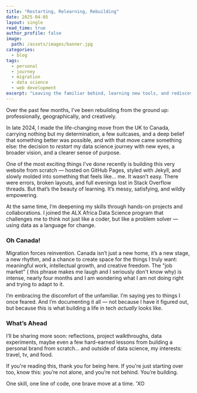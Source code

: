 ```yaml
---
title: "Restarting, Relearning, Rebuilding"
date: 2025-04-05
layout: single
read_time: true
author_profile: false
image:
  path: /assets/images/banner.jpg
categories:
  - blog
tags:
  - personal
  - journey
  - migration
  - data science
  - web development
excerpt: "Leaving the familiar behind, learning new tools, and rediscovering myself through data. Here's where I am and where I'm going."
---
```


Over the past few months, I’ve been rebuilding from the ground up: professionally, geographically, and creatively.

In late 2024, I made the life-changing move from the UK to Canada, carrying nothing but my determination, a few suitcases, and a deep belief that something better was possible, and with that move came something else: the decision to *restart* my data science journey with new eyes, a broader vision, and a clearer sense of purpose.

One of the most exciting things I've done recently is building this very website from scratch — hosted on GitHub Pages, styled with Jekyll, and slowly molded into something that feels like... me. It wasn’t easy. There were errors, broken layouts, and full evenings lost in Stack Overflow threads. But that’s the beauty of learning. It’s messy, satisfying, and wildly empowering.

At the same time, I’m deepening my skills through hands-on projects and collaborations. I joined the ALX Africa Data Science program that challenges me to think not just like a coder, but like a problem solver — using data as a language for change.

### Oh Canada!

Migration forces reinvention. Canada isn’t just a new home, it’s a new stage, a new rhythm, and a chance to create space for the things I truly want: meaningful work, intellectual growth, and creative freedom. The "job market" ( this phrase makes me laugh and I seriously don't know why) is intense, nearly four months and I am wondering what I am not doing right and trying to adapt to it.

I’m embracing the discomfort of the unfamiliar. I’m saying yes to things I once feared. And I’m documenting it all — not because I have it figured out, but because this is what building a life in tech *actually* looks like.

### What’s Ahead

I’ll be sharing more soon: reflections, project walkthroughs, data experiments, maybe even a few hard-earned lessons from building a personal brand from scratch... and outside of data science, my interests: travel, tv, and food.

If you're reading this, thank you for being here. If you're just starting over too, know this: you’re not alone, and you’re not behind. You’re building.

One skill, one line of code, one brave move at a time. 
'XO
